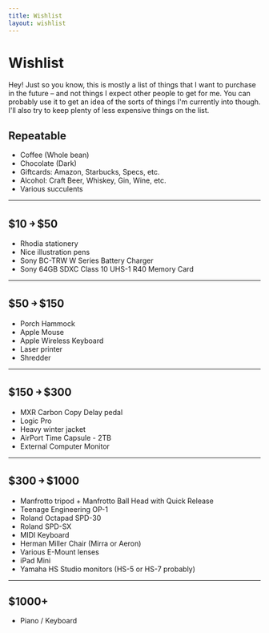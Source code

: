 ```yaml
---
title: Wishlist
layout: wishlist
---
```


# Wishlist

<div class='info'>
    Hey! Just so you know, this is mostly a list of things that I want to purchase in the future &ndash; and not things I expect other people to get for me. You can probably use it to get an idea of the sorts of things I'm currently into though. I'll also try to keep plenty of less expensive things on the list.
</div>

## Repeatable

+ Coffee (Whole bean)
+ Chocolate (Dark)
+ Giftcards: Amazon, Starbucks, Specs, etc.
+ Alcohol: Craft Beer, Whiskey, Gin, Wine, etc.
+ Various succulents

- - -

## $10 &#65515; $50

+ Rhodia stationery
+ Nice illustration pens
+ Sony BC-TRW W Series Battery Charger
+ Sony 64GB SDXC Class 10 UHS-1 R40 Memory Card

- - -

## $50 &#65515; $150

+ Porch Hammock
+ Apple Mouse
+ Apple Wireless Keyboard
+ Laser printer
+ Shredder

- - -

## $150 &#65515; $300

+ MXR Carbon Copy Delay pedal
+ Logic Pro
+ Heavy winter jacket
+ AirPort Time Capsule - 2TB
+ External Computer Monitor

- - -

## $300 &#65515; $1000

+ Manfrotto tripod + Manfrotto Ball Head with Quick Release
+ Teenage Engineering OP-1
+ Roland Octapad SPD-30
+ Roland SPD-SX
+ MIDI Keyboard
+ Herman Miller Chair (Mirra or Aeron)
+ Various E-Mount lenses
+ iPad Mini
+ Yamaha HS Studio monitors (HS-5 or HS-7 probably)

- - -

## $1000+

+ Piano / Keyboard
